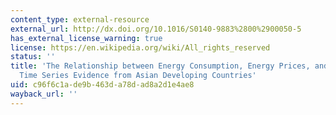 ```yaml
---
content_type: external-resource
external_url: http://dx.doi.org/10.1016/S0140-9883%2800%2900050-5
has_external_license_warning: true
license: https://en.wikipedia.org/wiki/All_rights_reserved
status: ''
title: 'The Relationship between Energy Consumption, Energy Prices, and Economic Growth:
  Time Series Evidence from Asian Developing Countries'
uid: c96f6c1a-de9b-463d-a78d-ad8a2d1e4ae8
wayback_url: ''
---
```

